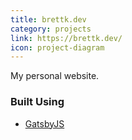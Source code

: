 ```yaml
---
title: brettk.dev
category: projects
link: https://brettk.dev/
icon: project-diagram
---
```


My personal website.

### Built Using

* [GatsbyJS](https://gatsbyjs.org)
